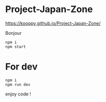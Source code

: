 # Project-Japan-Zone
https://kooppy.github.io/Project-Japan-Zone/

Bonjour

```
npm i
npm start
```

# For dev

```
npm i
npm run dev
```

enjoy code !
